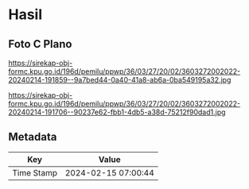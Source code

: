 # Hasil

## Foto C Plano

https://sirekap-obj-formc.kpu.go.id/196d/pemilu/ppwp/36/03/27/20/02/3603272002022-20240214-191859--9a7bed44-0a40-41a8-ab6a-0ba549195a32.jpg

https://sirekap-obj-formc.kpu.go.id/196d/pemilu/ppwp/36/03/27/20/02/3603272002022-20240214-191706--90237e62-fbb1-4db5-a38d-75212f90dad1.jpg


## Metadata

| Key        | Value               |
| ---------- | ------------------- |
| Time Stamp | 2024-02-15 07:00:44 |



